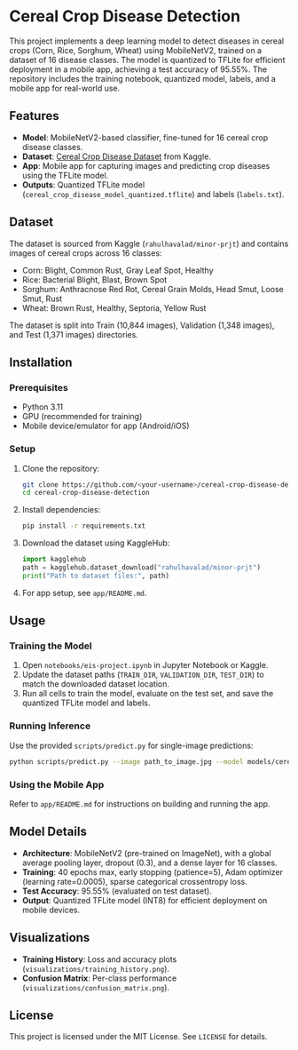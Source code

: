 # Cereal Crop Disease Detection

This project implements a deep learning model to detect diseases in cereal crops (Corn, Rice, Sorghum, Wheat) using MobileNetV2, trained on a dataset of 16 disease classes. The model is quantized to TFLite for efficient deployment in a mobile app, achieving a test accuracy of 95.55%. The repository includes the training notebook, quantized model, labels, and a mobile app for real-world use.

## Features
- **Model**: MobileNetV2-based classifier, fine-tuned for 16 cereal crop disease classes.
- **Dataset**: [Cereal Crop Disease Dataset](https://www.kaggle.com/datasets/rahulhavalad/minor-prjt) from Kaggle.
- **App**: Mobile app for capturing images and predicting crop diseases using the TFLite model.
- **Outputs**: Quantized TFLite model (`cereal_crop_disease_model_quantized.tflite`) and labels (`labels.txt`).

## Dataset
The dataset is sourced from Kaggle (`rahulhavalad/minor-prjt`) and contains images of cereal crops across 16 classes:
- Corn: Blight, Common Rust, Gray Leaf Spot, Healthy
- Rice: Bacterial Blight, Blast, Brown Spot
- Sorghum: Anthracnose Red Rot, Cereal Grain Molds, Head Smut, Loose Smut, Rust
- Wheat: Brown Rust, Healthy, Septoria, Yellow Rust

The dataset is split into Train (10,844 images), Validation (1,348 images), and Test (1,371 images) directories.

## Installation

### Prerequisites
- Python 3.11
- GPU (recommended for training)
- Mobile device/emulator for app (Android/iOS)

### Setup
1. Clone the repository:
   ```bash
   git clone https://github.com/<your-username>/cereal-crop-disease-detection.git
   cd cereal-crop-disease-detection
   ```

2. Install dependencies:
   ```bash
   pip install -r requirements.txt
   ```

3. Download the dataset using KaggleHub:
   ```python
   import kagglehub
   path = kagglehub.dataset_download("rahulhavalad/minor-prjt")
   print("Path to dataset files:", path)
   ```

4. For app setup, see `app/README.md`.

## Usage

### Training the Model
1. Open `notebooks/eis-project.ipynb` in Jupyter Notebook or Kaggle.
2. Update the dataset paths (`TRAIN_DIR`, `VALIDATION_DIR`, `TEST_DIR`) to match the downloaded dataset location.
3. Run all cells to train the model, evaluate on the test set, and save the quantized TFLite model and labels.

### Running Inference
Use the provided `scripts/predict.py` for single-image predictions:
```bash
python scripts/predict.py --image path_to_image.jpg --model models/cereal_crop_disease_model_quantized.tflite --labels models/labels.txt
```

### Using the Mobile App
Refer to `app/README.md` for instructions on building and running the app.

## Model Details
- **Architecture**: MobileNetV2 (pre-trained on ImageNet), with a global average pooling layer, dropout (0.3), and a dense layer for 16 classes.
- **Training**: 40 epochs max, early stopping (patience=5), Adam optimizer (learning rate=0.0005), sparse categorical crossentropy loss.
- **Test Accuracy**: 95.55% (evaluated on test dataset).
- **Output**: Quantized TFLite model (INT8) for efficient deployment on mobile devices.

## Visualizations
- **Training History**: Loss and accuracy plots (`visualizations/training_history.png`).
- **Confusion Matrix**: Per-class performance (`visualizations/confusion_matrix.png`).





## License
This project is licensed under the MIT License. See `LICENSE` for details.
